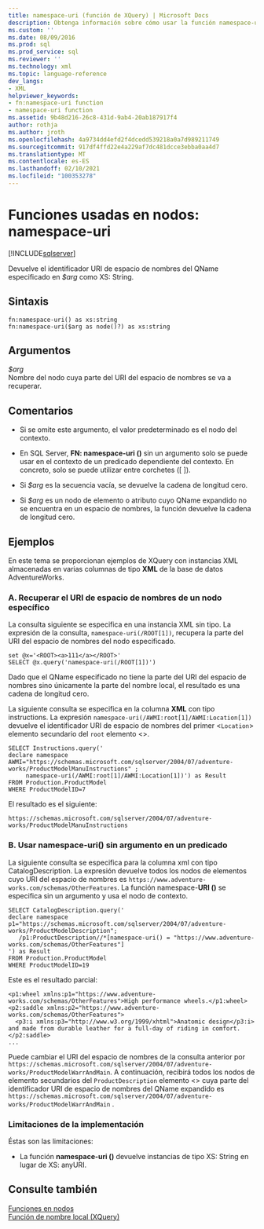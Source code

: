 ```yaml
---
title: namespace-uri (función de XQuery) | Microsoft Docs
description: Obtenga información sobre cómo usar la función namespace-uri en una expresión XQuery para devolver el URI de espacio de nombres de un QName especificado.
ms.custom: ''
ms.date: 08/09/2016
ms.prod: sql
ms.prod_service: sql
ms.reviewer: ''
ms.technology: xml
ms.topic: language-reference
dev_langs:
- XML
helpviewer_keywords:
- fn:namespace-uri function
- namespace-uri function
ms.assetid: 9b48d216-26c8-431d-9ab4-20ab187917f4
author: rothja
ms.author: jroth
ms.openlocfilehash: 4a9734dd4efd2f4dcedd539218a0a7d989211749
ms.sourcegitcommit: 917df4ffd22e4a229af7dc481dcce3ebba0aa4d7
ms.translationtype: MT
ms.contentlocale: es-ES
ms.lasthandoff: 02/10/2021
ms.locfileid: "100353278"
---
```

# <a name="functions-on-nodes---namespace-uri"></a>Funciones usadas en nodos: namespace-uri
[!INCLUDE[sqlserver](../includes/applies-to-version/sqlserver.md)]

  Devuelve el identificador URI de espacio de nombres del QName especificado en *$arg* como XS: String.  
  
## <a name="syntax"></a>Sintaxis  
  
```  
fn:namespace-uri() as xs:string  
fn:namespace-uri($arg as node()?) as xs:string  
```  
  
## <a name="arguments"></a>Argumentos  
 *$arg*  
 Nombre del nodo cuya parte del URI del espacio de nombres se va a recuperar.  
  
## <a name="remarks"></a>Comentarios  
  
-   Si se omite este argumento, el valor predeterminado es el nodo del contexto.  
  
-   En SQL Server, **FN: namespace-uri ()** sin un argumento solo se puede usar en el contexto de un predicado dependiente del contexto. En concreto, solo se puede utilizar entre corchetes ([ ]).  
  
-   Si *$arg* es la secuencia vacía, se devuelve la cadena de longitud cero.  
  
-   Si *$arg* es un nodo de elemento o atributo cuyo QName expandido no se encuentra en un espacio de nombres, la función devuelve la cadena de longitud cero.  
  
## <a name="examples"></a>Ejemplos  
 En este tema se proporcionan ejemplos de XQuery con instancias XML almacenadas en varias columnas de tipo **XML** de la base de datos AdventureWorks.  
  
### <a name="a-retrieve-namespace-uri-of-a-specific-node"></a>A. Recuperar el URI de espacio de nombres de un nodo específico  
 La consulta siguiente se especifica en una instancia XML sin tipo. La expresión de la consulta, `namespace-uri(/ROOT[1])`, recupera la parte del URI del espacio de nombres del nodo especificado.  
  
```  
set @x='<ROOT><a>111</a></ROOT>'  
SELECT @x.query('namespace-uri(/ROOT[1])')  
```  
  
 Dado que el QName especificado no tiene la parte del URI del espacio de nombres sino únicamente la parte del nombre local, el resultado es una cadena de longitud cero.  
  
 La siguiente consulta se especifica en la columna **XML** con tipo instructions. La expresión `namespace-uri(/AWMI:root[1]/AWMI:Location[1])` devuelve el identificador URI de espacio de nombres del primer <`Location`> elemento secundario del `root` elemento <>.  
  
```  
SELECT Instructions.query('  
declare namespace AWMI="https://schemas.microsoft.com/sqlserver/2004/07/adventure-works/ProductModelManuInstructions" ;  
     namespace-uri(/AWMI:root[1]/AWMI:Location[1])') as Result  
FROM Production.ProductModel  
WHERE ProductModelID=7  
```  
  
 El resultado es el siguiente:  
  
```  
https://schemas.microsoft.com/sqlserver/2004/07/adventure-works/ProductModelManuInstructions  
```  
  
### <a name="b-using-namespace-uri-without-argument-in-a-predicate"></a>B. Usar namespace-uri() sin argumento en un predicado  
 La siguiente consulta se especifica para la columna xml con tipo CatalogDescription. La expresión devuelve todos los nodos de elementos cuyo URI del espacio de nombres es `https://www.adventure-works.com/schemas/OtherFeatures`. La función namespace-**URI ()** se especifica sin un argumento y usa el nodo de contexto.  
  
```  
SELECT CatalogDescription.query('  
declare namespace p1="https://schemas.microsoft.com/sqlserver/2004/07/adventure-works/ProductModelDescription";  
   /p1:ProductDescription//*[namespace-uri() = "https://www.adventure-works.com/schemas/OtherFeatures"]  
') as Result  
FROM Production.ProductModel  
WHERE ProductModelID=19  
```  
  
 Este es el resultado parcial:  
  
```  
<p1:wheel xmlns:p1="https://www.adventure-works.com/schemas/OtherFeatures">High performance wheels.</p1:wheel>  
<p2:saddle xmlns:p2="https://www.adventure-works.com/schemas/OtherFeatures">  
  <p3:i xmlns:p3="http://www.w3.org/1999/xhtml">Anatomic design</p3:i> and made from durable leather for a full-day of riding in comfort.</p2:saddle>  
...  
```  
  
 Puede cambiar el URI del espacio de nombres de la consulta anterior por `https://schemas.microsoft.com/sqlserver/2004/07/adventure-works/ProductModelWarrAndMain`. A continuación, recibirá todos los nodos de elemento secundarios del `ProductDescription` elemento <> cuya parte del identificador URI de espacio de nombres del QName expandido es `https://schemas.microsoft.com/sqlserver/2004/07/adventure-works/ProductModelWarrAndMain` .  
  
### <a name="implementation-limitations"></a>Limitaciones de la implementación  
 Éstas son las limitaciones:  
  
-   La función **namespace-uri ()** devuelve instancias de tipo XS: String en lugar de XS: anyURI.  
  
## <a name="see-also"></a>Consulte también  
 [Funciones en nodos](./xquery-functions-against-the-xml-data-type.md)   
 [Función de nombre local &#40;XQuery&#41;](../xquery/functions-on-nodes-local-name.md)  
  

